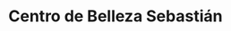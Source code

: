 ---
title: "Centro de Belleza Sebastián"
url: /guadalupe/centro-de-belleza-sebastian/
shop: cosméticos
---